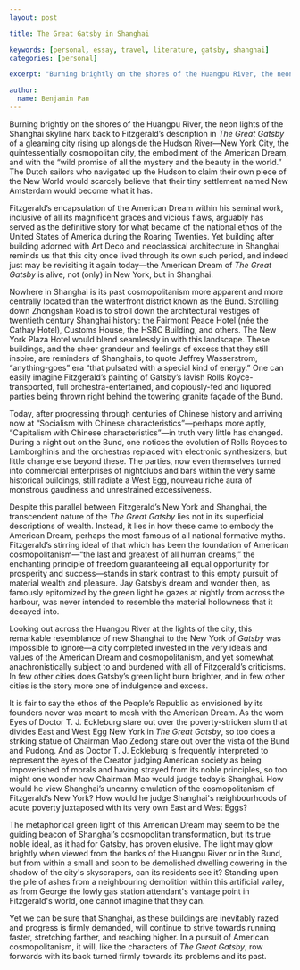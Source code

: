 ```yaml
---
layout: post

title: The Great Gatsby in Shanghai

keywords: [personal, essay, travel, literature, gatsby, shanghai]
categories: [personal]

excerpt: "Burning brightly on the shores of the Huangpu River, the neon lights of the Shanghai skyline hark back to Fitzgerald’s description in *The Great Gatsby* of a gleaming city rising up alongside the Hudson River—New York City, the quintessentially cosmopolitan city, the embodiment of the American Dream, and with the “wild promise of all the mystery and the beauty in the world.”"

author:
  name: Benjamin Pan
---
```


Burning brightly on the shores of the Huangpu River, the neon lights of the Shanghai skyline hark back to Fitzgerald’s description in *The Great Gatsby* of a gleaming city rising up alongside the Hudson River—New York City, the quintessentially cosmopolitan city, the embodiment of the American Dream, and with the “wild promise of all the mystery and the beauty in the world.” The Dutch sailors who navigated up the Hudson to claim their own piece of the New World would scarcely believe that their tiny settlement named New Amsterdam would become what it has.

Fitzgerald’s encapsulation of the American Dream within his seminal work, inclusive of all its magnificent graces and vicious flaws, arguably has served as the definitive story for what became of the national ethos of the United States of America during the Roaring Twenties. Yet building after building adorned with Art Deco and neoclassical architecture in Shanghai reminds us that this city once lived through its own such period, and indeed just may be revisiting it again today—the American Dream of *The Great Gatsby* is alive, not (only) in New York, but in Shanghai.

Nowhere in Shanghai is its past cosmopolitanism more apparent and more centrally located than the waterfront district known as the Bund. Strolling down Zhongshan Road is to stroll down the architectural vestiges of twentieth century Shanghai history: the Fairmont Peace Hotel (née the Cathay Hotel), Customs House, the HSBC Building, and others. The New York Plaza Hotel would blend seamlessly in with this landscape. These buildings, and the sheer grandeur and feelings of excess that they still inspire, are reminders of Shanghai’s, to quote Jeffrey Wasserstrom, “anything-goes” era “that pulsated with a special kind of energy.” One can easily imagine Fitzgerald’s painting of Gatsby’s lavish Rolls Royce-transported, full orchestra-entertained, and copiously-fed and liquored parties being thrown right behind the towering granite façade of the Bund.

Today, after progressing through centuries of Chinese history and arriving now at “Socialism with Chinese characteristics”—perhaps more aptly, “Capitalism with Chinese characteristics”—in truth very little has changed. During a night out on the Bund, one notices the evolution of Rolls Royces to Lamborghinis and the orchestras replaced with electronic synthesizers, but little change else beyond these. The parties, now even themselves turned into commercial enterprises of nightclubs and bars within the very same historical buildings, still radiate a West Egg, nouveau riche aura of monstrous gaudiness and unrestrained excessiveness.

Despite this parallel between Fitzgerald’s New York and Shanghai, the transcendent nature of the *The Great Gatsby* lies not in its superficial descriptions of wealth. Instead, it lies in how these came to embody the American Dream, perhaps the most famous of all national formative myths. Fitzgerald’s stirring ideal of that which has been the foundation of American cosmopolitanism—“the last and greatest of all human dreams,” the enchanting principle of freedom guaranteeing all equal opportunity for prosperity and success—stands in stark contrast to this empty pursuit of material wealth and pleasure. Jay Gatsby’s dream and wonder then, as famously epitomized by the green light he gazes at nightly from across the harbour, was never intended to resemble the material hollowness that it decayed into.

Looking out across the Huangpu River at the lights of the city, this remarkable resemblance of new Shanghai to the New York of *Gatsby* was impossible to ignore—a city completed invested in the very ideals and values of the American Dream and cosmopolitanism, and yet somewhat anachronistically subject to and burdened with all of Fitzgerald’s criticisms. In few other cities does Gatsby’s green light burn brighter, and in few other cities is the story more one of indulgence and excess.

It is fair to say the ethos of the People’s Republic as envisioned by its founders never was meant to mesh with the American Dream. As the worn Eyes of Doctor T. J. Eckleburg stare out over the poverty-stricken slum that divides East and West Egg New York in *The Great Gatsby*, so too does a striking statue of Chairman Mao Zedong stare out over the vista of the Bund and Pudong. And as Doctor T. J. Eckleburg is frequently interpreted to represent the eyes of the Creator judging American society as being impoverished of morals and having strayed from its noble principles, so too might one wonder how Chairman Mao would judge today’s Shanghai. How would he view Shanghai’s uncanny emulation of the cosmopolitanism of Fitzgerald’s New York? How would he judge Shanghai's neighbourhoods of acute poverty juxtaposed with its very own East and West Eggs?

The metaphorical green light of this American Dream may seem to be the guiding beacon of Shanghai’s cosmopolitan transformation, but its true noble ideal, as it had for Gatsby, has proven elusive. The light may glow brightly when viewed from the banks of the Huangpu River or in the Bund, but from within a small and soon to be demolished dwelling cowering in the shadow of the city's skyscrapers, can its residents see it? Standing upon the pile of ashes from a neighbouring demolition within this artificial valley, as from George the lowly gas station attendant's vantage point in Fitzgerald's world, one cannot imagine that they can.

Yet we can be sure that Shanghai, as these buildings are inevitably razed and progress is firmly demanded, will continue to strive towards running faster, stretching farther, and reaching higher. In a pursuit of American cosmopolitanism, it will, like the characters of *The Great Gatsby*, row forwards with its back turned firmly towards its problems and its past.
